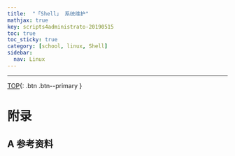 ```yaml
---
title:  "「Shell」 系统维护"
mathjax: true
key: scripts4administrato-20190515
toc: true
toc_sticky: true
category: [school, linux, Shell]
sidebar:
  nav: Linux
---
```

<span id="head"></span>
<!--more-->




-------------------  
[TOP](#head){: .btn .btn--primary }



# 附录
## A 参考资料

